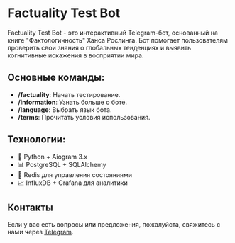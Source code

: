 # Factuality Test Bot

Factuality Test Bot - это интерактивный Telegram-бот, основанный на книге "Фактологичность" Ханса Рослинга. Бот помогает пользователям проверить свои знания о глобальных тенденциях и выявить когнитивные искажения в восприятии мира.



## Основные команды:

- **/factuality**: Начать тестирование.
- **/information**: Узнать больше о боте.
- **/language**: Выбрать язык бота.
- **/terms**: Прочитать условия использования.

## Технологии:

- 🐍 Python + Aiogram 3.x
- 📊 PostgreSQL + SQLAlchemy
- 🔄 Redis для управления состояниями
- 📈 InfluxDB + Grafana для аналитики


## Контакты

Если у вас есть вопросы или предложения, пожалуйста, свяжитесь с нами через [Telegram](https://t.me/van4956).
